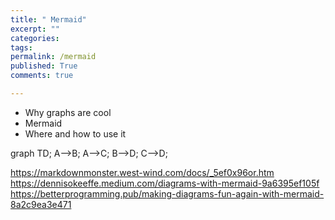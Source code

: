 ```yaml
---
title: " Mermaid"
excerpt: ""
categories:
tags:
permalink: /mermaid
published: True
comments: true

---
```


- Why graphs are cool
- Mermaid
- Where and how to use it 

<div class="mermaid">
graph TD;
    A-->B;
    A-->C;
    B-->D;
    C-->D;
</div>


https://markdownmonster.west-wind.com/docs/_5ef0x96or.htm
https://dennisokeeffe.medium.com/diagrams-with-mermaid-9a6395ef105f
https://betterprogramming.pub/making-diagrams-fun-again-with-mermaid-8a2c9ea3e471